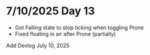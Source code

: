 # 7/10/2025 Day 13

- Got Falling state to stop ticking when toggling Prone
- Fixed floating in air after Prone (partially)

Add Devlog July 10, 2025
